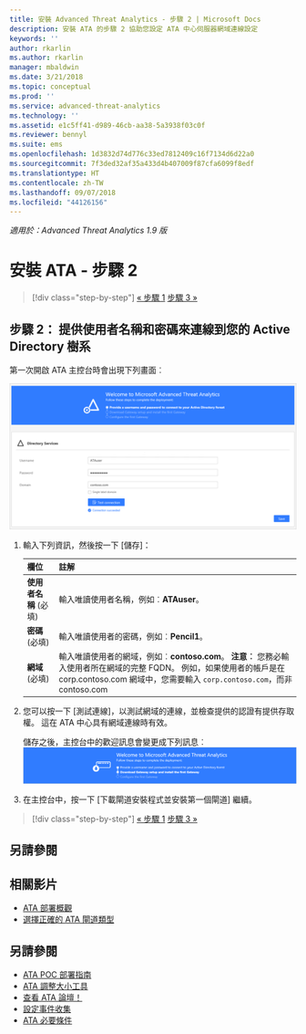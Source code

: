 ```yaml
---
title: 安裝 Advanced Threat Analytics - 步驟 2 | Microsoft Docs
description: 安裝 ATA 的步驟 2 協助您設定 ATA 中心伺服器網域連線設定
keywords: ''
author: rkarlin
ms.author: rkarlin
manager: mbaldwin
ms.date: 3/21/2018
ms.topic: conceptual
ms.prod: ''
ms.service: advanced-threat-analytics
ms.technology: ''
ms.assetid: e1c5ff41-d989-46cb-aa38-5a3938f03c0f
ms.reviewer: bennyl
ms.suite: ems
ms.openlocfilehash: 1d3832d74d776c33ed7812409c16f7134d6d22a0
ms.sourcegitcommit: 7f3ded32af35a433d4b407009f87cfa6099f8edf
ms.translationtype: HT
ms.contentlocale: zh-TW
ms.lasthandoff: 09/07/2018
ms.locfileid: "44126156"
---
```

*適用於：Advanced Threat Analytics 1.9 版*



# <a name="install-ata---step-2"></a>安裝 ATA - 步驟 2

>[!div class="step-by-step"]
[« 步驟 1](install-ata-step1.md)
[步驟 3 »](install-ata-step3.md)

## <a name="step-2-provide-a-username-and-password-to-connect-to-your-active-directory-forest"></a>步驟 2： 提供使用者名稱和密碼來連線到您的 Active Directory 樹系

第一次開啟 ATA 主控台時會出現下列畫面︰

![ATA 歡迎階段 1](media/ATA_1.7-welcome-provide-username.png)

1.  輸入下列資訊，然後按一下 [儲存]：

    |欄位|註解|
    |---------|------------|
    |**使用者名稱** (必填)|輸入唯讀使用者名稱，例如︰**ATAuser**。|
    |**密碼** (必填)|輸入唯讀使用者的密碼，例如︰**Pencil1**。|
    |**網域** (必填)|輸入唯讀使用者的網域，例如︰**contoso.com**。 **注意︰** 您務必輸入使用者所在網域的完整 FQDN。 例如，如果使用者的帳戶是在 corp.contoso.com 網域中，您需要輸入 `corp.contoso.com`，而非 contoso.com|

2. 您可以按一下 [測試連線]，以測試網域的連線，並檢查提供的認證有提供存取權。 這在 ATA 中心具有網域連線時有效。    

    儲存之後，主控台中的歡迎訊息會變更成下列訊息︰![ATA 歡迎階段 1 完成](media/ATA_1.7-welcome-provide-username-finished.png)

3. 在主控台中，按一下 [下載閘道安裝程式並安裝第一個閘道] 繼續。


>[!div class="step-by-step"]
[« 步驟 1](install-ata-step1.md)
[步驟 3 »](install-ata-step3.md)


## <a name="see-also"></a>另請參閱
## <a name="related-videos"></a>相關影片
- [ATA 部署概觀](https://channel9.msdn.com/Shows/Microsoft-Security/Overview-of-ATA-Deployment-in-10-Minutes)
- [選擇正確的 ATA 閘道類型](https://channel9.msdn.com/Shows/Microsoft-Security/ATA-Deployment-Choose-the-Right-Gateway-Type)


## <a name="see-also"></a>另請參閱
- [ATA POC 部署指南](http://aka.ms/atapoc)
- [ATA 調整大小工具](http://aka.ms/atasizingtool)
- [查看 ATA 論壇！](https://social.technet.microsoft.com/Forums/security/home?forum=mata)
- [設定事件收集](configure-event-collection.md)
- [ATA 必要條件](ata-prerequisites.md)

